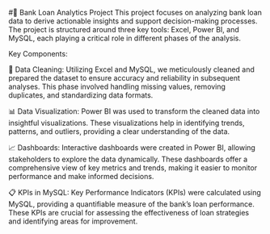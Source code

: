 #🏦 Bank Loan Analytics Project
This project focuses on analyzing bank loan data to derive actionable insights and support decision-making processes. The project is structured around three key tools: Excel, Power BI, and MySQL, each playing a critical role in different phases of the analysis.

Key Components:

🧹 Data Cleaning:
Utilizing Excel and MySQL, we meticulously cleaned and prepared the dataset to ensure accuracy and reliability in subsequent analyses. This phase involved handling missing values, removing duplicates, and standardizing data formats.

📊 Data Visualization:
Power BI was used to transform the cleaned data into insightful visualizations. These visualizations help in identifying trends, patterns, and outliers, providing a clear understanding of the data.

📈 Dashboards:
Interactive dashboards were created in Power BI, allowing stakeholders to explore the data dynamically. These dashboards offer a comprehensive view of key metrics and trends, making it easier to monitor performance and make informed decisions.

📋 KPIs in MySQL:
Key Performance Indicators (KPIs) were calculated using MySQL, providing a quantifiable measure of the bank’s loan performance. These KPIs are crucial for assessing the effectiveness of loan strategies and identifying areas for improvement.
